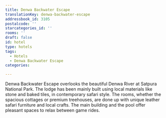 ```yaml
---
title: Denwa Backwater Escape
translationKey: denwa-backwater-escape
addressbook_id: 3105
postalcode: ''
starcategories_id: ''
rooms: ''
draft: false
id: hotel
type: hotels
tags:
  - Hotels
  - Denwa Backwater Escape
categories:

---
```

Denwa Backwater Escape overlooks the beautiful Denwa River at Satpura National Park. The lodge has been mainly built using local materials like stone and baked tiles, in contemporary safari style. The rooms, whether the spacious cottages or premium treehouses,  are done up with unique leather safari furniture and local crafts. The main building and the pool offer pleasant spaces to relax between game rides. 
